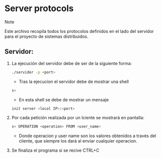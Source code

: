 # Server protocols
> [!NOTE] 
> Este archivo recopila todos los protocolos definidos en el lado del servidor para el proyecto de sistemas distribuidos. 


## Servidor:

1. La ejecución del servidor debe de ser de la siguiente forma:
    ```bash
    ./servidor -p <port>
    ```
    - Tras la ejecucion el servidor debe de mostrar una shell
    ```bash
    s>
    ```
    - En esta shell se debe de mostrar un mensaje 
    ```bash
   init server <local IP>:<port> 
    ```

2. Por cada petición realizada por un lciente se mostrará en pantalla: 
    ```bash
   s> OPERATION <operation> FROM <user_name> 
    ```
    - Donde operacion y user name son los valores obtenidos a través del cliente, que siempre los dará al enviar cualquier operacion. 

3. Se finaliza el programa si se recive CTRL+C
